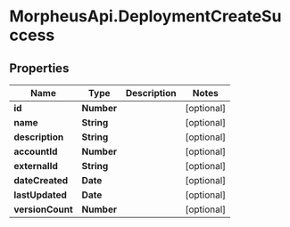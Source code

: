 # MorpheusApi.DeploymentCreateSuccess

## Properties

Name | Type | Description | Notes
------------ | ------------- | ------------- | -------------
**id** | **Number** |  | [optional] 
**name** | **String** |  | [optional] 
**description** | **String** |  | [optional] 
**accountId** | **Number** |  | [optional] 
**externalId** | **String** |  | [optional] 
**dateCreated** | **Date** |  | [optional] 
**lastUpdated** | **Date** |  | [optional] 
**versionCount** | **Number** |  | [optional] 


